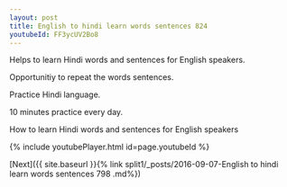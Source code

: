 ```yaml
---
layout: post
title: English to hindi learn words sentences 824 
youtubeId: FF3ycUV2Bo8
---
```

 
 
Helps to learn Hindi words and sentences for English speakers.

Opportunitiy to repeat the words sentences. 

Practice Hindi language. 
 
10 minutes practice every day. 
 
How to learn Hindi words and sentences for English speakers 
 
{% include youtubePlayer.html id=page.youtubeId %}
 
 
[Next]({{ site.baseurl }}{% link  split1/_posts/2016-09-07-English to hindi learn words sentences 798 .md%})
 
